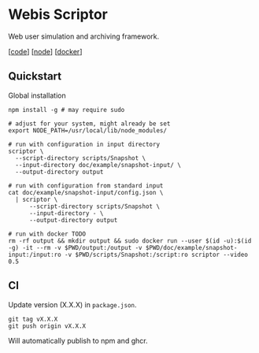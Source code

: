 # Webis Scriptor
Web user simulation and archiving framework.

[[code](https://github.com/webis-de/scriptor)]
[[node](https://www.npmjs.com/package/webis-de/scriptor)]
[[docker](https://github.com/webis-de/scriptor/pkgs/container/scriptor)]

## Quickstart 
Global installation
```
npm install -g # may require sudo

# adjust for your system, might already be set
export NODE_PATH=/usr/local/lib/node_modules/

# run with configuration in input directory
scriptor \
  --script-directory scripts/Snapshot \
  --input-directory doc/example/snapshot-input/ \
  --output-directory output

# run with configuration from standard input
cat doc/example/snapshot-input/config.json \
  | scriptor \
      --script-directory scripts/Snapshot \
      --input-directory - \
      --output-directory output

# run with docker TODO
rm -rf output && mkdir output && sudo docker run --user $(id -u):$(id -g) -it --rm -v $PWD/output:/output -v $PWD/doc/example/snapshot-input:/input:ro -v $PWD/scripts/Snapshot:/script:ro scriptor --video 0.5
```

## CI
Update version (X.X.X) in `package.json`.
```
git tag vX.X.X
git push origin vX.X.X
```
Will automatically publish to npm and ghcr.
